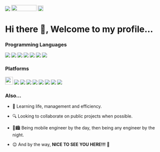 <p>
  <img src = "http://ForTheBadge.com/images/badges/powered-by-electricity.svg" />
  
  <img src="https://visitor-badge.laobi.icu/badge?page_id=rynvva.rynvva" width="82" height="20" alt="">

  <img src = "https://badgen.net/badge/Open%20Source%20%3F/Yes%21/blue?icon=github" height = "18.5" />
</p>

# Hi there 👋, Welcome to my profile...

### Programming Languages

<p>
  <img src="https://img.shields.io/badge/javascript%20-%23323330.svg?&style=for-the-badge&logo=javascript&logoColor=%23F7DF1E"/>
  
  <img src="https://img.shields.io/badge/typescript%20-%23007ACC.svg?&style=for-the-badge&logo=typescript&logoColor=white"/>
  
  <img src ="https://img.shields.io/badge/postgres-%23316192.svg?&style=for-the-badge&logo=postgresql&logoColor=white"/>
  
  <img src="https://img.shields.io/badge/swift-%23FA7343.svg?&style=for-the-badge&logo=swift&logoColor=white"/>
  
  <img src="https://img.shields.io/badge/html5%20-%23E34F26.svg?&style=for-the-badge&logo=html5&logoColor=white"/>
  
  <img src="https://img.shields.io/badge/css3%20-%231572B6.svg?&style=for-the-badge&logo=css3&logoColor=white"/>
  
  <img src="https://img.shields.io/badge/c%23%20-%23239120.svg?&style=for-the-badge&logo=c-sharp&logoColor=white"/>
</p>

### Platforms

<p>
  <img src="https://raw.githubusercontent.com/npm/logos/master/npm%20logo/classic/npm-2009.png" height=25/>
  
  <img src="https://img.shields.io/badge/react_native%20-%2320232a.svg?&style=for-the-badge&logo=react&logoColor=%2361DAFB"/>
  
  <img src="https://img.shields.io/badge/react%20-%2320232a.svg?&style=for-the-badge&logo=react&logoColor=%2361DAFB"/>
  
  <img src="https://img.shields.io/badge/node.js%20-%2343853D.svg?&style=for-the-badge&logo=node.js&logoColor=white"/>
  
  <img src="https://img.shields.io/badge/git%20-%23F05033.svg?&style=for-the-badge&logo=git&logoColor=white"/>
  
  <img src="https://img.shields.io/badge/github%20-%23121011.svg?&style=for-the-badge&logo=github&logoColor=white"/>
  
  <img src="https://img.shields.io/badge/heroku%20-%23430098.svg?&style=for-the-badge&logo=heroku&logoColor=white"/>
  
  <img src="https://img.shields.io/badge/blender%20-%23F5792A.svg?&style=for-the-badge&logo=blender&logoColor=white"/>
  
  <img src="https://img.shields.io/badge/unity%20-%23000000.svg?&style=for-the-badge&logo=unity&logoColor=white"/>
</p>

### Also...

- 🌱 Learning life, management and efficiency.

- 🔍 Looking to collaborate on public projects when possible.

- 🌇🏙 Being mobile engineer by the day, then being any engineer by the night.

- 😉 And by the way, **NICE TO SEE YOU HERE!!!** 🙌
